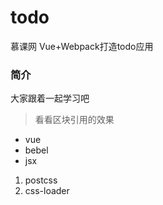 # todo
慕课网 Vue+Webpack打造todo应用

### 简介
大家跟着一起学习吧

> 看看区块引用的效果

* vue
* bebel
* jsx

<ol>
  <li>postcss</li>
  <li>css-loader</li>
<ol>
